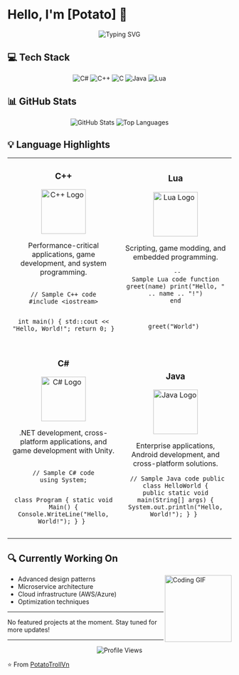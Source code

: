 # Hello, I'm [Potato] 👋

<div align="center">
  <img src="https://readme-typing-svg.herokuapp.com?font=Fira+Code&pause=1000&width=435&lines=Software+Developer;Multi-language+Enthusiast;Always+Learning" alt="Typing SVG" />
</div>

## 💻 Tech Stack

<div align="center">
  <img src="https://img.shields.io/badge/c%23-%23239120.svg?style=for-the-badge&logo=c-sharp&logoColor=white" alt="C#" />
  <img src="https://img.shields.io/badge/c++-%2300599C.svg?style=for-the-badge&logo=c%2B%2B&logoColor=white" alt="C++" />
  <img src="https://img.shields.io/badge/c-%2300599C.svg?style=for-the-badge&logo=c&logoColor=white" alt="C" />
  <img src="https://img.shields.io/badge/java-%23ED8B00.svg?style=for-the-badge&logo=java&logoColor=white" alt="Java" />
  <img src="https://img.shields.io/badge/lua-%232C2D72.svg?style=for-the-badge&logo=lua&logoColor=white" alt="Lua" />
</div>

## 📊 GitHub Stats

<div align="center">
  <img src="https://github-readme-stats.vercel.app/api?username=yourusername&show_icons=true&theme=radical" alt="GitHub Stats" />
  <img src="https://github-readme-stats.vercel.app/api/top-langs/?username=yourusername&layout=compact&theme=radical" alt="Top Languages" />
</div>

## 💡 Language Highlights

<table>
  <tr>
    <td width="50%">
      <h3 align="center">C++</h3>
      <div align="center">
        <img src="https://raw.githubusercontent.com/isocpp/logos/master/cpp_logo.png" alt="C++ Logo" width="100" />
        <p>Performance-critical applications, game development, and system programming.</p>
        <pre><code>
// Sample C++ code
#include &lt;iostream&gt;

int main() {
    std::cout << "Hello, World!";
    return 0;
}
        </code></pre>
      </div>
    </td>
    <td width="50%">
      <h3 align="center">Lua</h3>
      <div align="center">
        <img src="https://upload.wikimedia.org/wikipedia/commons/c/cf/Lua-Logo.svg" alt="Lua Logo" width="100" />
        <p>Scripting, game modding, and embedded programming.</p>
        <pre><code>
-- Sample Lua code
function greet(name)
    print("Hello, " .. name .. "!")
end

greet("World")
        </code></pre>
      </div>
    </td>
  </tr>
  <tr>
    <td width="50%">
      <h3 align="center">C#</h3>
      <div align="center">
        <img src="https://raw.githubusercontent.com/dotnet/brand/main/logo/dotnet-logo.png" alt="C# Logo" width="100" />
        <p>.NET development, cross-platform applications, and game development with Unity.</p>
        <pre><code>
// Sample C# code
using System;

class Program {
    static void Main() {
        Console.WriteLine("Hello, World!");
    }
}
        </code></pre>
      </div>
    </td>
    <td width="50%">
      <h3 align="center">Java</h3>
      <div align="center">
        <img src="https://www.oracle.com/a/tech/img/cb88-java-logo-001.jpg" alt="Java Logo" width="100" />
        <p>Enterprise applications, Android development, and cross-platform solutions.</p>
        <pre><code>
// Sample Java code
public class HelloWorld {
    public static void main(String[] args) {
        System.out.println("Hello, World!");
    }
}
        </code></pre>
      </div>
    </td>
  </tr>
</table>

## 🔍 Currently Working On

<img align="right" height="150" src="https://media.giphy.com/media/SWoSkN6DxTszqIKEqv/giphy.gif" alt="Coding GIF" />

- Advanced design patterns
- Microservice architecture
- Cloud infrastructure (AWS/Azure)
- Optimization techniques

---

No featured projects at the moment. Stay tuned for more updates!

---

<div align="center">
  <img src="https://komarev.com/ghpvc/?username=yourusername&label=Profile%20views&color=0e75b6&style=flat" alt="Profile Views" />
</div>

⭐️ From [PotatoTrollVn](https://github.com/PotatoTrollVn)
